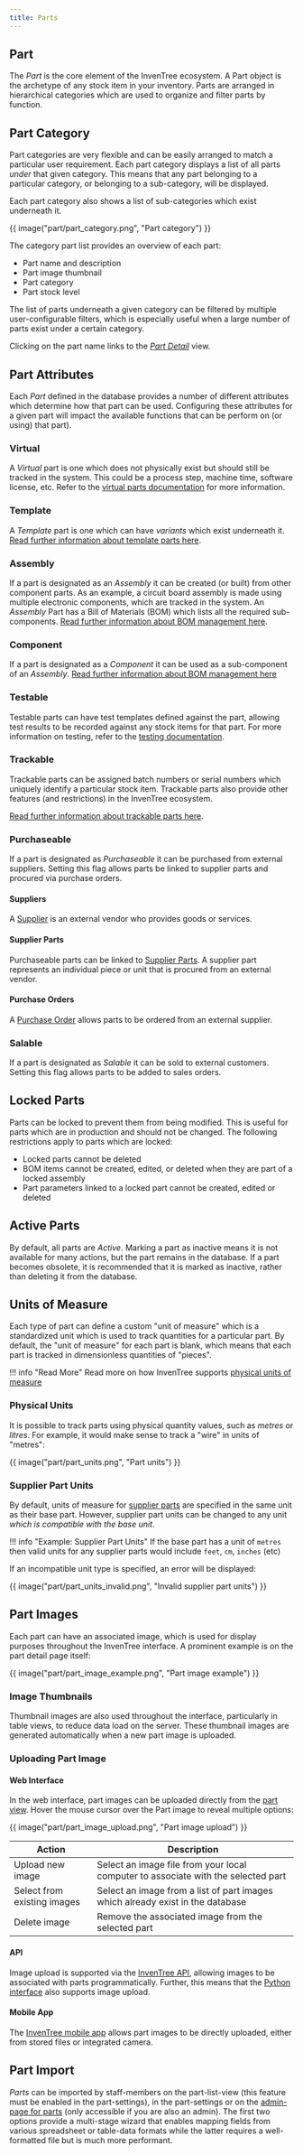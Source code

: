 ```yaml
---
title: Parts
---
```


## Part

The *Part* is the core element of the InvenTree ecosystem. A Part object is the archetype of any stock item in your inventory. Parts are arranged in hierarchical categories which are used to organize and filter parts by function.

## Part Category

Part categories are very flexible and can be easily arranged to match a particular user requirement. Each part category displays a list of all parts *under* that given category. This means that any part belonging to a particular category, or belonging to a sub-category, will be displayed.

Each part category also shows a list of sub-categories which exist underneath it.

{{ image("part/part_category.png", "Part category") }}

The category part list provides an overview of each part:

* Part name and description
* Part image thumbnail
* Part category
* Part stock level

The list of parts underneath a given category can be filtered by multiple user-configurable filters, which is especially useful when a large number of parts exist under a certain category.

Clicking on the part name links to the [*Part Detail*](./views.md) view.

## Part Attributes

Each *Part* defined in the database provides a number of different attributes which determine how that part can be used. Configuring these attributes for a given part will impact the available functions that can be perform on (or using) that part).

### Virtual

A *Virtual* part is one which does not physically exist but should still be tracked in the system. This could be a process step, machine time, software license, etc. Refer to the [virtual parts documentation](./virtual.md) for more information.

### Template

A *Template* part is one which can have *variants* which exist underneath it. [Read further information about template parts here](./template.md).

### Assembly

If a part is designated as an *Assembly* it can be created (or built) from other component parts. As an example, a circuit board assembly is made using multiple electronic components, which are tracked in the system. An *Assembly* Part has a Bill of Materials (BOM) which lists all the required sub-components. [Read further information about BOM management here](../manufacturing/bom.md).

### Component

If a part is designated as a *Component* it can be used as a sub-component of an *Assembly*. [Read further information about BOM management here](../manufacturing/bom.md)

### Testable

Testable parts can have test templates defined against the part, allowing test results to be recorded against any stock items for that part. For more information on testing, refer to the [testing documentation](./test.md).

### Trackable

Trackable parts can be assigned batch numbers or serial numbers which uniquely identify a particular stock item. Trackable parts also provide other features (and restrictions) in the InvenTree ecosystem.

[Read further information about trackable parts here](./trackable.md).

### Purchaseable

If a part is designated as *Purchaseable* it can be purchased from external suppliers. Setting this flag allows parts be linked to supplier parts and procured via purchase orders.

#### Suppliers

A [Supplier](../purchasing/supplier.md) is an external vendor who provides goods or services.

#### Supplier Parts

Purchaseable parts can be linked to [Supplier Parts](../purchasing/supplier.md#supplier-parts). A supplier part represents an individual piece or unit that is procured from an external vendor.

#### Purchase Orders

A [Purchase Order](../purchasing/purchase_order.md) allows parts to be ordered from an external supplier.

### Salable

If a part is designated as *Salable* it can be sold to external customers. Setting this flag allows parts to be added to sales orders.

## Locked Parts

Parts can be locked to prevent them from being modified. This is useful for parts which are in production and should not be changed. The following restrictions apply to parts which are locked:

- Locked parts cannot be deleted
- BOM items cannot be created, edited, or deleted when they are part of a locked assembly
- Part parameters linked to a locked part cannot be created, edited or deleted

## Active Parts

By default, all parts are *Active*. Marking a part as inactive means it is not available for many actions, but the part remains in the database. If a part becomes obsolete, it is recommended that it is marked as inactive, rather than deleting it from the database.

## Units of Measure

Each type of part can define a custom "unit of measure" which is a standardized unit which is used to track quantities for a particular part. By default, the "unit of measure" for each part is blank, which means that each part is tracked in dimensionless quantities of "pieces".

!!! info "Read More"
    Read more on how InvenTree supports [physical units of measure](../concepts/units.md)

### Physical Units

It is possible to track parts using physical quantity values, such as *metres* or *litres*. For example, it would make sense to track a "wire" in units of "metres":

{{ image("part/part_units.png", "Part units") }}

### Supplier Part Units

By default, units of measure for [supplier parts](../purchasing/supplier.md#supplier-parts) are specified in the same unit as their base part. However, supplier part units can be changed to any unit *which is compatible with the base unit*.

!!! info "Example: Supplier Part Units"
    If the base part has a unit of `metres` then valid units for any supplier parts would include `feet`, `cm`, `inches` (etc)

If an incompatible unit type is specified, an error will be displayed:

{{ image("part/part_units_invalid.png", "Invalid supplier part units") }}

## Part Images

Each part can have an associated image, which is used for display purposes throughout the InvenTree interface. A prominent example is on the part detail page itself:

{{ image("part/part_image_example.png", "Part image example") }}

### Image Thumbnails

Thumbnail images are also used throughout the interface, particularly in table views, to reduce data load on the server. These thumbnail images are generated automatically when a new part image is uploaded.

### Uploading Part Image

#### Web Interface

In the web interface, part images can be uploaded directly from the [part view](./views.md). Hover the mouse cursor over the Part image to reveal multiple options:

{{ image("part/part_image_upload.png", "Part image upload") }}

| Action | Description |
| --- | --- |
| Upload new image | Select an image file from your local computer to associate with the selected part |
| Select from existing images | Select an image from a list of part images which already exist in the database |
| Delete image | Remove the associated image from the selected part |

#### API

Image upload is supported via the [InvenTree API](../api/index.md), allowing images to be associated with parts programmatically. Further, this means that the [Python interface](../api/python/index.md) also supports image upload.

#### Mobile App

The [InvenTree mobile app](../app/part.md#part-image-view) allows part images to be directly uploaded, either from stored files or integrated camera.

## Part Import

*Parts* can be imported by staff-members on the part-list-view (this feature must be enabled in the part-settings), in the part-settings or on the [admin-page for parts](../settings/import.md) (only accessible if you are also an admin). The first two options provide a multi-stage wizard that enables mapping fields from various spreadsheet or table-data formats while the latter requires a well-formatted file but is much more performant.
